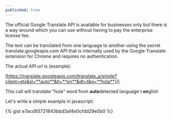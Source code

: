 ```yaml
---
published: true
---
```

The official Google Translate API is available for businesses only but there is a way around which you can use without having to pay the enterprise license fee.

The text can be translated from one language to another using the secret translate.googleapis.com API that is internally used by the Google Translate extension for Chrome and requires no authentication.


The actual API url is (example):

[https://translate.googleapis.com/translate_a/single?client=gtx&sl=**auto**&tl=**en**&dt=t&q=**hola**]()

This call will translate "hola" word from **auto**detected language t **en**glish

Let's write a simple example in javascript:

{% gist e7acd93721843bbd3af4e0cfdd29e0b0 %}
